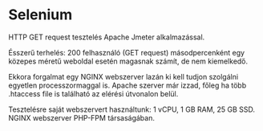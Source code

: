 # Selenium

HTTP GET request tesztelés Apache Jmeter alkalmazással.

Ésszerű terhelés: 200 felhasználó (GET request) másodpercenként egy közepes méretű weboldal esetén magasnak számít, de nem kiemelkedő.

Ekkora forgalmat egy NGINX webszerver lazán ki kell tudjon szolgálni egyetlen processzormaggal is. Apache szerver már izzad, főleg ha több .htaccess file is található az elérési útvonalon belül.

Tesztelésre saját webszervert használtunk: 1 vCPU, 1 GB RAM, 25 GB SSD. NGINX webszerver PHP-FPM társaságában.
